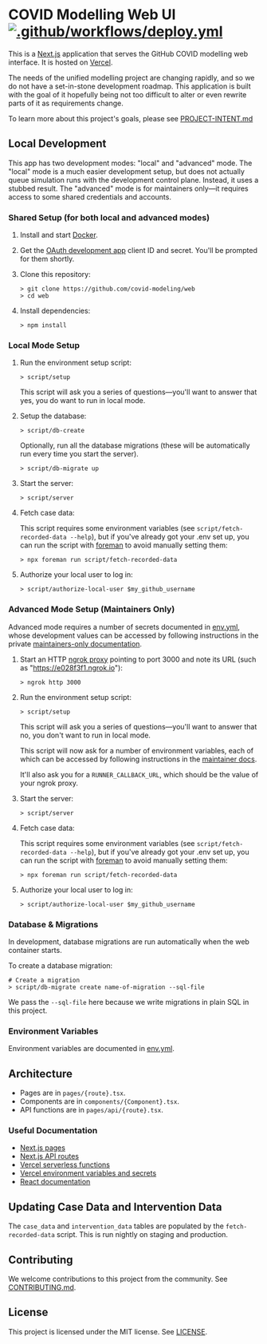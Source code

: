 # COVID Modelling Web UI [![.github/workflows/deploy.yml](https://github.com/covid-modeling/web/workflows/.github/workflows/deploy.yml/badge.svg?branch=master)](https://github.com/covid-modeling/web/actions?query=branch%3Amaster)

This is a [Next.js][nextjs] application that serves the GitHub
COVID modelling web interface. It is hosted on [Vercel][vercel].

The needs of the unified modelling project are changing rapidly, and so we do
not have a set-in-stone development roadmap. This application is built with
the goal of it hopefully being not too difficult to alter or even rewrite
parts of it as requirements change.

To learn more about this project's goals, please see [PROJECT-INTENT.md](PROJECT-INTENT.md)

## Local Development

This app has two development modes: "local" and "advanced" mode. The "local"
mode is a much easier development setup, but does not actually queue
simulation runs with the development control plane. Instead, it uses a
stubbed result. The "advanced" mode is for maintainers only—it requires
access to some shared credentials and accounts.

### Shared Setup (for both local and advanced modes)

1. Install and start [Docker][docker].
1. Get the [OAuth development app][oauth] client ID and secret. You'll be prompted for them shortly.
1. Clone this repository:

   ```shell
   > git clone https://github.com/covid-modeling/web
   > cd web
   ```

1. Install dependencies:

   ```shell
   > npm install
   ```

### Local Mode Setup

1. Run the environment setup script:

   ```shell
   > script/setup
   ```

   This script will ask you a series of questions—you'll want to answer that
   yes, you do want to run in local mode.

1. Setup the database:

   ```shell
   > script/db-create
   ```

   Optionally, run all the database migrations (these will be automatically run
   every time you start the server).

   ```shell
   > script/db-migrate up
   ```

1. Start the server:

   ```shell
   > script/server
   ```

1. Fetch case data:

   This script requires some environment variables (see
   `script/fetch-recorded-data --help`), but if you've already got your .env
   set up, you can run the script with [foreman][foreman] to avoid manually
   setting them:

   ```shell
   > npx foreman run script/fetch-recorded-data
   ```

1. Authorize your local user to log in:

   ```shell
   > script/authorize-local-user $my_github_username
   ```

### Advanced Mode Setup (Maintainers Only)

Advanced mode requires a number of secrets documented in [env.yml](env.yml),
whose development values can be accessed by following instructions in the
private [maintainers-only documentation][maintainer-docs].

1. Start an HTTP [ngrok proxy][ngrok] pointing to port 3000 and
   note its URL (such as "https://e028f3f1.ngrok.io"):

   ```shell
   > ngrok http 3000
   ```

1. Run the environment setup script:

   ```shell
   > script/setup
   ```

   This script will ask you a series of questions—you'll want to answer that
   no, you don't want to run in local mode.

   This script will now ask for a number of environment variables, each of
   which can be accessed by following instructions in the [maintainer
   docs][maintainer-docs].

   It'll also ask you for a `RUNNER_CALLBACK_URL`, which should be the value of
   your ngrok proxy.

1. Start the server:

   ```shell
   > script/server
   ```

1. Fetch case data:

   This script requires some environment variables (see
   `script/fetch-recorded-data --help`), but if you've already got your .env
   set up, you can run the script with [foreman][foreman] to avoid manually
   setting them:

   ```shell
   > npx foreman run script/fetch-recorded-data
   ```

1. Authorize your local user to log in:

   ```shell
   > script/authorize-local-user $my_github_username
   ```

### Database & Migrations

In development, database migrations are run automatically when the web
container starts.

To create a database migration:

```shell
# Create a migration
> script/db-migrate create name-of-migration --sql-file
```

We pass the `--sql-file` here because we write migrations in plain SQL in
this project.

### Environment Variables

Environment variables are documented in [env.yml](env.yml).

## Architecture

- Pages are in `pages/{route}.tsx`.
- Components are in `components/{Component}.tsx`.
- API functions are in `pages/api/{route}.tsx`.

### Useful Documentation

- [Next.js pages](https://nextjs.org/docs/basic-features/pages)
- [Next.js API routes](https://nextjs.org/docs/api-routes/introduction)
- [Vercel serverless functions](https://zeit.co/docs/v2/serverless-functions/introduction)
- [Vercel environment variables and secrets](https://zeit.co/docs/v2/serverless-functions/env-and-secrets)
- [React documentation](https://reactjs.org/docs/getting-started.html)

## Updating Case Data and Intervention Data

The `case_data` and `intervention_data` tables are populated by the `fetch-recorded-data` script.
This is run nightly on staging and production.

## Contributing

We welcome contributions to this project from the community. See
[CONTRIBUTING.md](CONTRIBUTING.md).

## License

This project is licensed under the MIT license. See [LICENSE](LICENSE).

[docker]: https://www.docker.com/get-started
[dpx]: https://npm.im/dpx
[foreman]: https://npm.im/foreman
[maintainer-docs]: https://github.com/covid-modeling/project-docs-internal/blob/master/docs/web-operations.md
[nextjs]: https://nextjs.org
[ngrok]: https://ngrok.com/
[oauth]: https://github.com/organizations/covid-modeling/settings/applications/1253529
[prod]: https://covid-modeling.org
[staging]: https://staging.covid-modeling.org
[vercel]: https://vercel.com
[vercel-org]: https://zeit.co/covid-modeling
